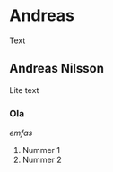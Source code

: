 ---
---
# Andreas

Text

## Andreas Nilsson

Lite text

### Ola

*emfas*

1. Nummer 1
2. Nummer 2



